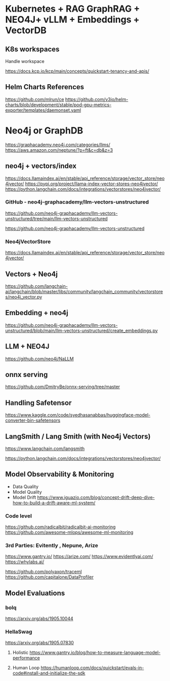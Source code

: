 # Kubernetes + RAG GraphRAG + NEO4J+ vLLM + Embeddings + VectorDB 

## K8s workspaces
Handle workspace

https://docs.kcp.io/kcp/main/concepts/quickstart-tenancy-and-apis/

## Helm Charts References
https://github.com/mlrun/ce
https://github.com/v3io/helm-charts/blob/development/stable/pod-gpu-metrics-exporter/templates/daemonset.yaml


# Neo4j or GraphDB
https://graphacademy.neo4j.com/categories/llms/
https://aws.amazon.com/neptune/?p=ft&c=db&z=3


## neo4j + vectors/index
https://docs.llamaindex.ai/en/stable/api_reference/storage/vector_store/neo4jvector/
https://pypi.org/project/llama-index-vector-stores-neo4jvector/
https://python.langchain.com/docs/integrations/vectorstores/neo4jvector/


### GitHub - neo4j-graphacademy/llm-vectors-unstructured
https://github.com/neo4j-graphacademy/llm-vectors-unstructured/tree/main/llm-vectors-unstructured

https://github.com/neo4j-graphacademy/llm-vectors-unstructured

### Neo4jVectorStore 
https://docs.llamaindex.ai/en/stable/api_reference/storage/vector_store/neo4jvector/

## Vectors + Neo4j
https://github.com/langchain-ai/langchain/blob/master/libs/community/langchain_community/vectorstores/neo4j_vector.py

## Embedding + neo4j
https://github.com/neo4j-graphacademy/llm-vectors-unstructured/blob/main/llm-vectors-unstructured/create_embeddings.py

## LLM + NEO4J

https://github.com/neo4j/NaLLM


## onnx serving

https://github.com/DmitryBe/onnx-serving/tree/master

## Handling Safetensor
https://www.kaggle.com/code/syedhasanabbas/huggingface-model-converter-bin-safetensors

## LangSmith / Lang Smith (with Neo4j Vectors)
https://www.langchain.com/langsmith

https://python.langchain.com/docs/integrations/vectorstores/neo4jvector/

## Model Observability & Monitoring
- Data Quality
- Model Quality
- Model Drift https://www.iguazio.com/blog/concept-drift-deep-dive-how-to-build-a-drift-aware-ml-system/

### Code level
https://github.com/radicalbit/radicalbit-ai-monitoring
https://github.com/awesome-mlops/awesome-ml-monitoring

### 3rd Parties: Evitently , Nepune, Arize
https://www.gantry.io/
https://arize.com/
https://www.evidentlyai.com/
https://whylabs.ai/

https://github.com/polyaxon/traceml
https://github.com/capitalone/DataProfiler



## Model Evaluations 

### bolq 
https://arxiv.org/abs/1905.10044
### HellaSwag
https://arxiv.org/abs/1905.07830

1. Holistic
https://www.gantry.io/blog/how-to-measure-language-model-performance

2. Human Loop
https://humanloop.com/docs/quickstart/evals-in-code#install-and-initialize-the-sdk
